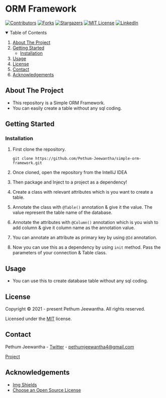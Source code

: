 # ORM Framework

[![Contributors][contributors-shield]][contributors-url]
[![Forks][forks-shield]][forks-url]
[![Stargazers][stars-shield]][stars-url]
[![MIT License][license-shield]][license-url]
[![LinkedIn][linkedin-shield]][linkedin-url]

<details open="open">
  <summary>Table of Contents</summary>
  <ol>
    <li>
      <a href="#about-the-project">About The Project</a>
    </li>
    <li>
      <a href="#getting-started">Getting Started</a>
      <ul>
        <li><a href="#installation">Installation</a></li>
      </ul>
    </li>
    <li><a href="#usage">Usage</a></li>
    <li><a href="#license">License</a></li>
    <li><a href="#contact">Contact</a></li>
    <li><a href="#acknowledgements">Acknowledgements</a></li>
  </ol>
</details>

## About The Project

* This repository is a Simple ORM Framework.
* You can easily create a table without any sql coding.

## Getting Started

### Installation

1. First clone the repository.

   `git clone https://github.com/Pethum-Jeewantha/simple-orm-framework.git`

2. Once cloned, open the repository from the IntelliJ IDEA

3. Then package and Inject to a project as a dependency!

4. Create a class with relevant attributes which is you want to create a table.

5. Annotate the class with `@Table()` annotation & give it the value. The value represent the table name of the
   database.

6. Annotate the attributes with `@Column()` annotation which is you wish to add column & give it column name as the
   annotation value.

7. You can annotate an attribute as primary key by using `@Id` annotation.

8. Now you can use this as a dependency by using `init` method. Pass the parameters of your connection & Table class.

## Usage

* You can use this to create database table without any sql coding.

## License

Copyright &copy; 2021 - present Pethum Jeewantha. All rights reserved.

Licensed under the [MIT](LICENSE.txt) license.

## Contact

Pethum Jeewantha - [Twitter](https://twitter.com/JeewanthaPethum?s=08) - pethumjeewantha4@gmail.com

[Project](https://github.com/Pethum-Jeewantha/simple-orm-framework)

## Acknowledgements

* [Img Shields](https://shields.io)
* [Choose an Open Source License](https://choosealicense.com)

[contributors-shield]: https://img.shields.io/github/contributors/Pethum-Jeewantha/simple-orm-framework.svg?style=for-the-badge

[contributors-url]: https://https://github.com/Pethum-Jeewantha/simple-orm-framework/graphs/contributors

[forks-shield]: https://img.shields.io/github/forks/Pethum-Jeewantha/simple-orm-framework.svg?style=for-the-badge

[forks-url]: https://github.com/Pethum-Jeewantha/simple-orm-framework/network/members

[stars-shield]: https://img.shields.io/github/stars/Pethum-Jeewantha/simple-orm-framework.svg?style=for-the-badge

[stars-url]: https://https://github.com/Pethum-Jeewantha/simple-orm-framework/stargazers

[license-shield]: https://img.shields.io/github/license/Pethum-Jeewantha/simple-orm-framework.svg?style=for-the-badge

[license-url]: https://https://github.com/Pethum-Jeewantha/simple-orm-framework/blob/master/LICENSE

[linkedin-shield]: https://img.shields.io/badge/-LinkedIn-black.svg?style=for-the-badge&logo=linkedin&colorB=555

[linkedin-url]: https://www.linkedin.com/in/pethum-jeewantha-7b70aa1b1
